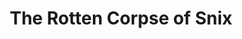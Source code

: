 ---
layout: other-video
permalink: /the-rotten-corpse-of-snix
title: The Rotten Corpse of Snix
video_number: 52
release_date: 1998-01-01
description: 
cast: 
video_info:
  - youtube;YouTube;uLXTy90K5hA
  - bitchute;Bitchute archive;KrzNh3dUYuWj
poster: snix-4.jpg
video_available: true
medium: live action
old_cm_description: |
  In this fourth chapter of the Snix series, the long dead body of Snix is resurrected in a modern day 20th century in search of his eternal rival Xins. Once again, this sequel shows tremendous improvement over the previous installment in the series. Though, it's a bit overlong, it contains some amusing scenes, including a chase with a tractor on a public roadway and a grand finale where I sword-fight Snix and eventually cut off his head, throw the body out a second-story window, and take the head to the railroad tracks where the train actually runs it over!
james_old_star_rating: 
james_old_number_rating: 7
---